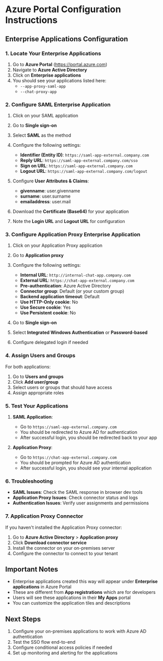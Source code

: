 # Azure Portal Configuration Instructions

## Enterprise Applications Configuration

### 1. Locate Your Enterprise Applications

1. Go to **Azure Portal** (https://portal.azure.com)
2. Navigate to **Azure Active Directory**
3. Click on **Enterprise applications**
4. You should see your applications listed here:
   - `--app-proxy-saml-app`
   - `--chat-proxy-app`

### 2. Configure SAML Enterprise Application

1. Click on your SAML application
2. Go to **Single sign-on**
3. Select **SAML** as the method
4. Configure the following settings:
   - **Identifier (Entity ID)**: `https://saml-app-external.company.com`
   - **Reply URL**: `https://saml-app-external.company.com/sso`
   - **Sign on URL**: `https://saml-app-external.company.com`
   - **Logout URL**: `https://saml-app-external.company.com/logout`

5. Configure **User Attributes & Claims**:
   - **givenname**: user.givenname
   - **surname**: user.surname
   - **emailaddress**: user.mail

6. Download the **Certificate (Base64)** for your application
7. Note the **Login URL** and **Logout URL** for configuration

### 3. Configure Application Proxy Enterprise Application

1. Click on your Application Proxy application
2. Go to **Application proxy**
3. Configure the following settings:
   - **Internal URL**: `http://internal-chat-app.company.com`
   - **External URL**: `https://chat-app-external.company.com`
   - **Pre-authentication**: Azure Active Directory
   - **Connector group**: Default (or your custom group)
   - **Backend application timeout**: Default
   - **Use HTTP-Only cookie**: No
   - **Use Secure cookie**: Yes
   - **Use Persistent cookie**: No

4. Go to **Single sign-on**
5. Select **Integrated Windows Authentication** or **Password-based**
6. Configure delegated login if needed

### 4. Assign Users and Groups

For both applications:
1. Go to **Users and groups**
2. Click **Add user/group**
3. Select users or groups that should have access
4. Assign appropriate roles

### 5. Test Your Applications

1. **SAML Application**:
   - Go to `https://saml-app-external.company.com`
   - You should be redirected to Azure AD for authentication
   - After successful login, you should be redirected back to your app

2. **Application Proxy**:
   - Go to `https://chat-app-external.company.com`
   - You should be prompted for Azure AD authentication
   - After successful login, you should see your internal application

### 6. Troubleshooting

- **SAML Issues**: Check the SAML response in browser dev tools
- **Application Proxy Issues**: Check connector status and logs
- **Authentication Issues**: Verify user assignments and permissions

### 7. Application Proxy Connector

If you haven't installed the Application Proxy connector:
1. Go to **Azure Active Directory** > **Application proxy**
2. Click **Download connector service**
3. Install the connector on your on-premises server
4. Configure the connector to connect to your tenant

## Important Notes

- Enterprise applications created this way will appear under **Enterprise applications** in Azure Portal
- These are different from **App registrations** which are for developers
- Users will see these applications in their **My Apps** portal
- You can customize the application tiles and descriptions

## Next Steps

1. Configure your on-premises applications to work with Azure AD authentication
2. Test the SSO flow end-to-end
3. Configure conditional access policies if needed
4. Set up monitoring and alerting for the applications

